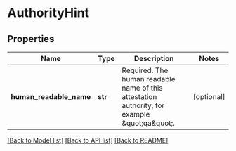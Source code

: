 # AuthorityHint

## Properties
Name | Type | Description | Notes
------------ | ------------- | ------------- | -------------
**human_readable_name** | **str** | Required. The human readable name of this attestation authority, for example \&quot;qa\&quot;. | [optional] 

[[Back to Model list]](../README.md#documentation-for-models) [[Back to API list]](../README.md#documentation-for-api-endpoints) [[Back to README]](../README.md)

